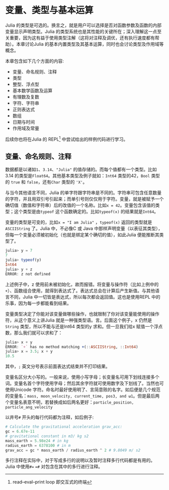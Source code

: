 # 变量、类型与基本运算

Julia 的类型是可选的。换言之，就是用户可以选择是否对函数参数及函数的内部变量显示声明类型。Julia 的类型系统也是其性能的关键所在；深入理解这一点至关重要，因为这有益于使用类型注解（这将对注释及调优，还有执行速度都有帮助）。本章讨论Julia 的基本内置类型及其基本运算，同时也会讨论类型及作用域等概念。

本章包含如下几个方面的内容:

- 变量、命名规则、注释
- 类型
- 整型、浮点型
- 基本数学函数及运算
- 有理数及复数
- 字符、字符串
- 正则表达式
- 数组
- 日期与时间
- 作用域及常量

后续你也将在Julia 的 REPL[^REPL] 中尝试给出的样例代码进行学习。

## 变量、命名规则、注释

数据都是以诸如`1`、`3.14`、`"Julia"` 的值存储的。而每个值都有一个类型。比如3.14 的类型是`Float64`。其他基本类型及例子就如：`Int64` 类型的42，`Bool` 类型的 `true` 和 `false`，还有`Char` 类型的 `'X'`。

与当今其他语言不同，Julia 的单字符跟字符串是不同的。字符串可包含任意数量的字符，并且用双引号引起来；而单引号则仅仅用于字符。变量，就是被赋予一个确切值（数值和字符串）后的改值的一个名称。比如`x = 42`。变量包含该值的类型；这个类型是由`typeof` 这个函数确定的。比如`typeof(x)` 的结果就是`Int64`。

变量的类型是可变的，比如`x = "I am Julia"` ，`typeof(x)` 返回的类型就是 `ASCIIString` 了。Julia 中，不必像C 或 Java 中那样声明变量（以表征其类型），但每一个变量必须被初始化（也就是绑定某个确切的值），如此Julia 便能推断其类型了。

```julia
julia> y = 7
7
julia> typeof(y)
Int64
julia> y + z
ERROR: z not defined
```

上述例子中，z 使用前未被初始化，故而报错。将变量与操作符（比如上例中的`+`）、函数组合使用，就得到表达式了。表达式总会在计算后产生新值。与其他语言不同，Julia 中一切皆是表达式，所以每次都会返回值。这也是使用REPL 中的乐事，因为每一步都能看到结果。

变量类型决定了你能对该变量做哪些操作，也就限制了你对该变量能使用的操作符，从这个意义上讲Julia 就是一种强类型语。言。后面这个例子，x 仍然是`String` 类型，所以不能与还是Int64 类型的y 求和。但一旦我们给x 赋值一个浮点数，那么我们就可以求和了：

```julia
julia> x + y
ERROR: `+` has no method matching +(::ASCIIString, ::Int64)
julia> x = 3.5; x + y
10.5
```
其中，`;` 英文分号表示前面表达式结束并不打印结果。

变量名区分大小写的。一般来说，使用小写字母；长变量名可用下划线连接多个词。变量名首个字符使用字母；然后其余字符就可使用数字及下划线了。当然也可使用Unicode 字符。命名时最好使用明了、言简意赅的名字。如后便是几个规范的变量名：`mass, moon_velocity, current_time, pos3, and ω1`。但是最后两个变量名表意不明，若替换成如后两名更好：`particle_position, particle_ang_velocity`

以井号`#` 开头的每行代码都为注释，如后例子:

```julia
# Calculate the gravitational acceleration grav_acc: 
gc = 6.67e-11 
# gravitational constant in m3/ kg s2
mass_earth = 5.98e24 # in kg 
radius_earth = 6378100 # in m 
grav_acc = gc * mass_earth / radius_earth ^ 2 # 9.8049 m/ s2
```

多行注释在实际中，对于写成多行的说明以及暂时注释多行代码都是有用的。Julia 中使用`#=` `=#` 对包含在其中的多行进行注释。



[^REPL]:  read–eval–print loop 即交互式的终端